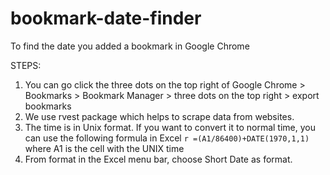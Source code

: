 # bookmark-date-finder
To find the date you added a bookmark in Google Chrome

STEPS:

1. You can go click the three dots on the top right of Google Chrome > Bookmarks > Bookmark Manager > three dots on the top right > export bookmarks
2. We use rvest package which helps to scrape data from websites.
3. The time is in Unix format. If you want to convert it to normal time, you can use the following formula in Excel `r =(A1/86400)+DATE(1970,1,1) ` where A1 is the cell with the UNIX time
4. From format in the Excel menu bar, choose Short Date as format.
